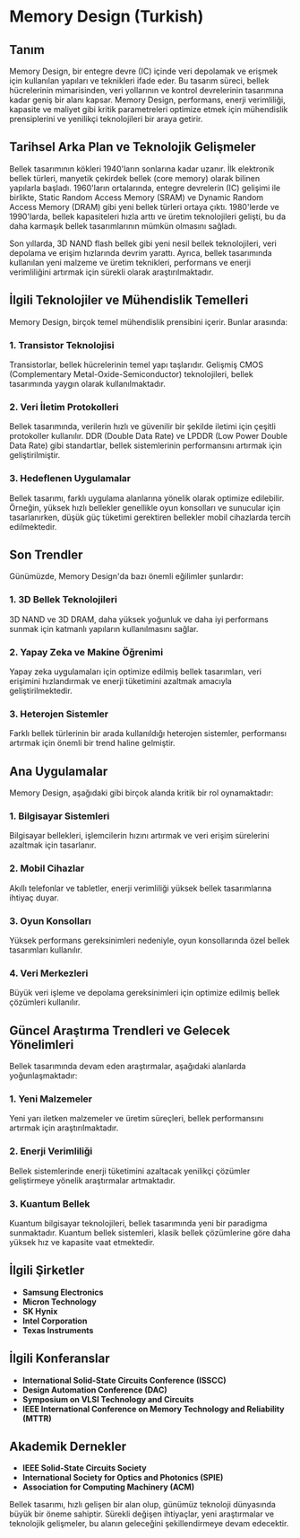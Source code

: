 # Memory Design (Turkish)

## Tanım
Memory Design, bir entegre devre (IC) içinde veri depolamak ve erişmek için kullanılan yapıları ve teknikleri ifade eder. Bu tasarım süreci, bellek hücrelerinin mimarisinden, veri yollarının ve kontrol devrelerinin tasarımına kadar geniş bir alanı kapsar. Memory Design, performans, enerji verimliliği, kapasite ve maliyet gibi kritik parametreleri optimize etmek için mühendislik prensiplerini ve yenilikçi teknolojileri bir araya getirir.

## Tarihsel Arka Plan ve Teknolojik Gelişmeler
Bellek tasarımının kökleri 1940'ların sonlarına kadar uzanır. İlk elektronik bellek türleri, manyetik çekirdek bellek (core memory) olarak bilinen yapılarla başladı. 1960'ların ortalarında, entegre devrelerin (IC) gelişimi ile birlikte, Static Random Access Memory (SRAM) ve Dynamic Random Access Memory (DRAM) gibi yeni bellek türleri ortaya çıktı. 1980'lerde ve 1990'larda, bellek kapasiteleri hızla arttı ve üretim teknolojileri gelişti, bu da daha karmaşık bellek tasarımlarının mümkün olmasını sağladı.

Son yıllarda, 3D NAND flash bellek gibi yeni nesil bellek teknolojileri, veri depolama ve erişim hızlarında devrim yarattı. Ayrıca, bellek tasarımında kullanılan yeni malzeme ve üretim teknikleri, performans ve enerji verimliliğini artırmak için sürekli olarak araştırılmaktadır.

## İlgili Teknolojiler ve Mühendislik Temelleri
Memory Design, birçok temel mühendislik prensibini içerir. Bunlar arasında:

### 1. Transistor Teknolojisi
Transistorlar, bellek hücrelerinin temel yapı taşlarıdır. Gelişmiş CMOS (Complementary Metal-Oxide-Semiconductor) teknolojileri, bellek tasarımında yaygın olarak kullanılmaktadır.

### 2. Veri İletim Protokolleri
Bellek tasarımında, verilerin hızlı ve güvenilir bir şekilde iletimi için çeşitli protokoller kullanılır. DDR (Double Data Rate) ve LPDDR (Low Power Double Data Rate) gibi standartlar, bellek sistemlerinin performansını artırmak için geliştirilmiştir.

### 3. Hedeflenen Uygulamalar
Bellek tasarımı, farklı uygulama alanlarına yönelik olarak optimize edilebilir. Örneğin, yüksek hızlı bellekler genellikle oyun konsolları ve sunucular için tasarlanırken, düşük güç tüketimi gerektiren bellekler mobil cihazlarda tercih edilmektedir.

## Son Trendler
Günümüzde, Memory Design'da bazı önemli eğilimler şunlardır:

### 1. 3D Bellek Teknolojileri
3D NAND ve 3D DRAM, daha yüksek yoğunluk ve daha iyi performans sunmak için katmanlı yapıların kullanılmasını sağlar.

### 2. Yapay Zeka ve Makine Öğrenimi
Yapay zeka uygulamaları için optimize edilmiş bellek tasarımları, veri erişimini hızlandırmak ve enerji tüketimini azaltmak amacıyla geliştirilmektedir.

### 3. Heterojen Sistemler
Farklı bellek türlerinin bir arada kullanıldığı heterojen sistemler, performansı artırmak için önemli bir trend haline gelmiştir.

## Ana Uygulamalar
Memory Design, aşağıdaki gibi birçok alanda kritik bir rol oynamaktadır:

### 1. Bilgisayar Sistemleri
Bilgisayar bellekleri, işlemcilerin hızını artırmak ve veri erişim sürelerini azaltmak için tasarlanır.

### 2. Mobil Cihazlar
Akıllı telefonlar ve tabletler, enerji verimliliği yüksek bellek tasarımlarına ihtiyaç duyar.

### 3. Oyun Konsolları
Yüksek performans gereksinimleri nedeniyle, oyun konsollarında özel bellek tasarımları kullanılır.

### 4. Veri Merkezleri
Büyük veri işleme ve depolama gereksinimleri için optimize edilmiş bellek çözümleri kullanılır.

## Güncel Araştırma Trendleri ve Gelecek Yönelimleri
Bellek tasarımında devam eden araştırmalar, aşağıdaki alanlarda yoğunlaşmaktadır:

### 1. Yeni Malzemeler
Yeni yarı iletken malzemeler ve üretim süreçleri, bellek performansını artırmak için araştırılmaktadır.

### 2. Enerji Verimliliği
Bellek sistemlerinde enerji tüketimini azaltacak yenilikçi çözümler geliştirmeye yönelik araştırmalar artmaktadır.

### 3. Kuantum Bellek
Kuantum bilgisayar teknolojileri, bellek tasarımında yeni bir paradigma sunmaktadır. Kuantum bellek sistemleri, klasik bellek çözümlerine göre daha yüksek hız ve kapasite vaat etmektedir.

## İlgili Şirketler
- **Samsung Electronics**
- **Micron Technology**
- **SK Hynix**
- **Intel Corporation**
- **Texas Instruments**

## İlgili Konferanslar
- **International Solid-State Circuits Conference (ISSCC)**
- **Design Automation Conference (DAC)**
- **Symposium on VLSI Technology and Circuits**
- **IEEE International Conference on Memory Technology and Reliability (MTTR)**

## Akademik Dernekler
- **IEEE Solid-State Circuits Society**
- **International Society for Optics and Photonics (SPIE)**
- **Association for Computing Machinery (ACM)**

Bellek tasarımı, hızlı gelişen bir alan olup, günümüz teknoloji dünyasında büyük bir öneme sahiptir. Sürekli değişen ihtiyaçlar, yeni araştırmalar ve teknolojik gelişmeler, bu alanın geleceğini şekillendirmeye devam edecektir.